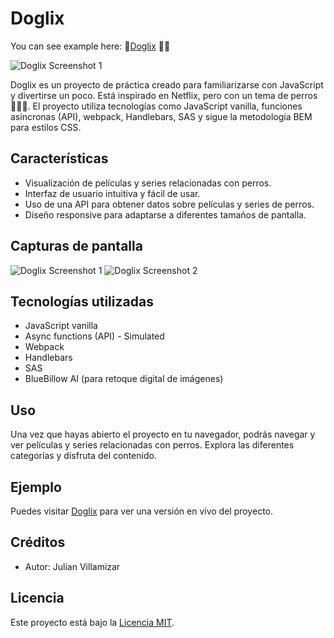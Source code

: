 # Doglix

You can see example here: 🔗[Doglix](https://dogflix.com.co/) 🐶🐶

![Doglix Screenshot 1](https://dogflix.com.co/106.jpg)

Doglix es un proyecto de práctica creado para familiarizarse con JavaScript y divertirse un poco. Está inspirado en Netflix, pero con un tema de perros 🐶🐶🐶. El proyecto utiliza tecnologías como JavaScript vanilla, funciones asíncronas (API), webpack, Handlebars, SAS y sigue la metodología BEM para estilos CSS.

## Características

- Visualización de películas y series relacionadas con perros.
- Interfaz de usuario intuitiva y fácil de usar.
- Uso de una API para obtener datos sobre películas y series de perros.
- Diseño responsive para adaptarse a diferentes tamaños de pantalla.

## Capturas de pantalla

![Doglix Screenshot 1](https://dogflix.com.co/106.jpg)
![Doglix Screenshot 2](https://dogflix.com.co/107.jpg)

## Tecnologías utilizadas

- JavaScript vanilla
- Async functions (API) - Simulated
- Webpack
- Handlebars
- SAS
- BlueBillow AI (para retoque digital de imágenes)

## Uso

Una vez que hayas abierto el proyecto en tu navegador, podrás navegar y ver  películas y series relacionadas con perros. 
Explora las diferentes categorías y disfruta del contenido.

## Ejemplo

Puedes visitar [Doglix](https://dogflix.com.co/) para ver una versión en vivo del proyecto.


## Créditos

- Autor: Julian Villamizar


## Licencia

Este proyecto está bajo la [Licencia MIT](https://opensource.org/licenses/MIT).
